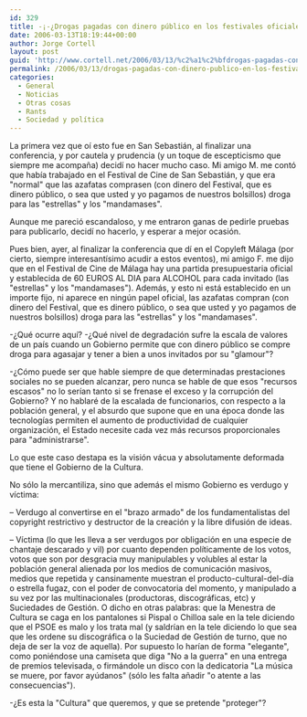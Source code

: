 ```yaml
---
id: 329
title: -¡-¿Drogas pagadas con dinero público en los festivales oficiales de cine?!
date: 2006-03-13T18:19:44+00:00
author: Jorge Cortell
layout: post
guid: 'http://www.cortell.net/2006/03/13/%c2%a1%c2%bfdrogas-pagadas-con-dinero-publico-en-los-festivales-oficiales-de-cine/'
permalink: /2006/03/13/drogas-pagadas-con-dinero-publico-en-los-festivales-oficiales-de-cine/
categories:
  - General
  - Noticias
  - Otras cosas
  - Rants
  - Sociedad y polí­tica
---
```

La primera vez que oí­ esto fue en San Sebastián, al finalizar una conferencia, y por cautela y prudencia (y un toque de escepticismo que siempre me acompaña) decidí­ no hacer mucho caso. Mi amigo M. me contó que habí­a trabajado en el Festival de Cine de San Sebastián, y que era "normal" que las azafatas comprasen (con dinero del Festival, que es dinero público, o sea que usted y yo pagamos de nuestros bolsillos) droga para las "estrellas" y los "mandamases".

Aunque me pareció escandaloso, y me entraron ganas de pedirle pruebas para publicarlo, decidí­ no hacerlo, y esperar a mejor ocasión.

Pues bien, ayer, al finalizar la conferencia que dí­ en el Copyleft Málaga (por cierto, siempre interesantí­simo acudir a estos eventos), mi amigo F. me dijo que en el Festival de Cine de Málaga hay una partida presupuestaria oficial y establecida de 60 EUROS AL DIA para ALCOHOL para cada invitado (las "estrellas" y los "mandamases"). Además, y esto ni está establecido en un importe fijo, ni aparece en ningún papel oficial, las azafatas compran (con dinero del Festival, que es dinero público, o sea que usted y yo pagamos de nuestros bolsillos) droga para las "estrellas" y los "mandamases".

-¿Qué ocurre aquí­? -¿Qué nivel de degradación sufre la escala de valores de un paí­s cuando un Gobierno permite que con dinero público se compre droga para agasajar y tener a bien a unos invitados por su "glamour"?

-¿Cómo puede ser que hable siempre de que determinadas prestaciones sociales no se pueden alcanzar, pero nunca se hable de que esos "recursos escasos" no lo serí­an tanto si se frenase el exceso y la corrupción del Gobierno? Y no hablaré de la escalada de funcionarios, con respecto a la población general, y el absurdo que supone que en una época donde las tecnologí­as permiten el aumento de productividad de cualquier organización, el Estado necesite cada vez más recursos proporcionales para "administrarse".

Lo que este caso destapa es la visión vácua y absolutamente deformada que tiene el Gobierno de la Cultura.

No sólo la mercantiliza, sino que además el mismo Gobierno es verdugo y ví­ctima:

– Verdugo al convertirse en el "brazo armado" de los fundamentalistas del copyright restrictivo y destructor de la creación y la libre difusión de ideas.

– Ví­ctima (lo que les lleva a ser verdugos por obligación en una especie de chantaje descarado y vil) por cuanto dependen polí­ticamente de los votos, votos que son por desgracia muy manipulables y volubles al estar la población general alienada por los medios de comunicación masivos, medios que repetida y cansinamente muestran el producto-cultural-del-dí­a o estrella fugaz, con el poder de convocatoria del momento, y manipulado a su vez por las multinacionales (productoras, discográficas, etc) y Suciedades de Gestión. O dicho en otras palabras: que la Menestra de Cultura se caga en los pantalones si Pispal o Chilloa sale en la tele diciendo que el PSOE es malo y los trata mal (y saldrí­an en la tele diciendo lo que sea que les ordene su discográfica o la Suciedad de Gestión de turno, que no deja de ser la voz de aquella). Por supuesto lo harí­an de forma "elegante", como poniéndose una camiseta que diga "No a la guerra" en una entrega de premios televisada, o firmándole un disco con la dedicatoria "La música se muere, por favor ayúdanos" (sólo les falta añadir "o atente a las consecuencias").

-¿Es esta la "Cultura" que queremos, y que se pretende "proteger"?